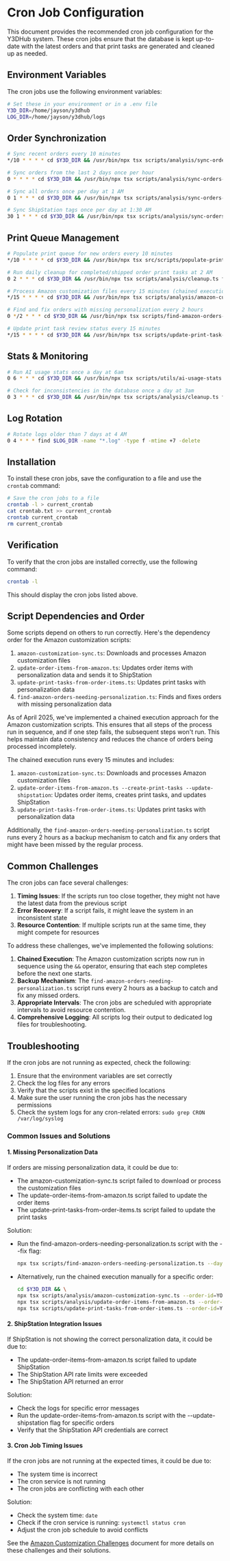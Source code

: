 # Cron Job Configuration

This document provides the recommended cron job configuration for the Y3DHub system. These cron jobs ensure that the database is kept up-to-date with the latest orders and that print tasks are generated and cleaned up as needed.

## Environment Variables

The cron jobs use the following environment variables:

```bash
# Set these in your environment or in a .env file
Y3D_DIR=/home/jayson/y3dhub
LOG_DIR=/home/jayson/y3dhub/logs
```

## Order Synchronization

```bash
# Sync recent orders every 10 minutes
*/10 * * * * cd $Y3D_DIR && /usr/bin/npx tsx scripts/analysis/sync-orders-wrapper.ts sync-recent --hours=2 >> $LOG_DIR/cron_sync_orders_recent_`date +\%Y\%m\%d`.log 2>&1

# Sync orders from the last 2 days once per hour
0 * * * * cd $Y3D_DIR && /usr/bin/npx tsx scripts/analysis/sync-orders-wrapper.ts sync-recent --days=2 >> $LOG_DIR/cron_sync_orders_daily_`date +\%Y\%m\%d`.log 2>&1

# Sync all orders once per day at 1 AM
0 1 * * * cd $Y3D_DIR && /usr/bin/npx tsx scripts/analysis/sync-orders-wrapper.ts sync-all >> $LOG_DIR/cron_sync_orders_all_`date +\%Y\%m\%d`.log 2>&1

# Sync ShipStation tags once per day at 1:30 AM
30 1 * * * cd $Y3D_DIR && /usr/bin/npx tsx scripts/analysis/sync-orders-wrapper.ts sync-tags >> $LOG_DIR/cron_sync_tags_`date +\%Y\%m\%d`.log 2>&1
```

## Print Queue Management

```bash
# Populate print queue for new orders every 10 minutes
*/10 * * * * cd $Y3D_DIR && /usr/bin/npx tsx src/scripts/populate-print-queue.ts --recent >> $LOG_DIR/cron_populate_queue_recent_`date +\%Y\%m\%d`.log 2>&1

# Run daily cleanup for completed/shipped order print tasks at 2 AM
0 2 * * * cd $Y3D_DIR && /usr/bin/npx tsx scripts/analysis/cleanup.ts fix-pending-tasks --execute >> $LOG_DIR/cron_cleanup_queue_`date +\%Y\%m\%d`.log 2>&1

# Process Amazon customization files every 15 minutes (chained execution)
*/15 * * * * cd $Y3D_DIR && /usr/bin/npx tsx scripts/analysis/amazon-customization-sync.ts && /usr/bin/npx tsx scripts/analysis/update-order-items-from-amazon.ts --create-print-tasks --update-shipstation && /usr/bin/npx tsx scripts/update-print-tasks-from-order-items.ts --days-back=1 >> $LOG_DIR/cron_amazon_sync_`date +\%Y\%m\%d`.log 2>&1

# Find and fix orders with missing personalization every 2 hours
0 */2 * * * cd $Y3D_DIR && /usr/bin/npx tsx scripts/find-amazon-orders-needing-personalization.ts --days-back=2 --fix >> $LOG_DIR/cron_fix_missing_personalization_`date +\%Y\%m\%d`.log 2>&1

# Update print task review status every 15 minutes
*/15 * * * * cd $Y3D_DIR && /usr/bin/npx tsx scripts/update-print-task-review-status.ts --days-back=1 >> $LOG_DIR/cron_update_print_task_review_`date +\%Y\%m\%d`.log 2>&1
```

## Stats & Monitoring

```bash
# Run AI usage stats once a day at 6am
0 6 * * * cd $Y3D_DIR && /usr/bin/npx tsx scripts/utils/ai-usage-stats.ts > $LOG_DIR/ai_usage_stats_`date +\%Y\%m\%d`.log 2>&1

# Check for inconsistencies in the database once a day at 3am
0 3 * * * cd $Y3D_DIR && /usr/bin/npx tsx scripts/analysis/cleanup.ts find-inconsistencies > $LOG_DIR/inconsistencies_`date +\%Y\%m\%d`.log 2>&1
```

## Log Rotation

```bash
# Rotate logs older than 7 days at 4 AM
0 4 * * * find $LOG_DIR -name "*.log" -type f -mtime +7 -delete
```

## Installation

To install these cron jobs, save the configuration to a file and use the `crontab` command:

```bash
# Save the cron jobs to a file
crontab -l > current_crontab
cat crontab.txt >> current_crontab
crontab current_crontab
rm current_crontab
```

## Verification

To verify that the cron jobs are installed correctly, use the following command:

```bash
crontab -l
```

This should display the cron jobs listed above.

## Script Dependencies and Order

Some scripts depend on others to run correctly. Here's the dependency order for the Amazon customization scripts:

1. `amazon-customization-sync.ts`: Downloads and processes Amazon customization files
2. `update-order-items-from-amazon.ts`: Updates order items with personalization data and sends it to ShipStation
3. `update-print-tasks-from-order-items.ts`: Updates print tasks with personalization data
4. `find-amazon-orders-needing-personalization.ts`: Finds and fixes orders with missing personalization data

As of April 2025, we've implemented a chained execution approach for the Amazon customization scripts. This ensures that all steps of the process run in sequence, and if one step fails, the subsequent steps won't run. This helps maintain data consistency and reduces the chance of orders being processed incompletely.

The chained execution runs every 15 minutes and includes:

1. `amazon-customization-sync.ts`: Downloads and processes Amazon customization files
2. `update-order-items-from-amazon.ts --create-print-tasks --update-shipstation`: Updates order items, creates print tasks, and updates ShipStation
3. `update-print-tasks-from-order-items.ts`: Updates print tasks with personalization data

Additionally, the `find-amazon-orders-needing-personalization.ts` script runs every 2 hours as a backup mechanism to catch and fix any orders that might have been missed by the regular process.

## Common Challenges

The cron jobs can face several challenges:

1. **Timing Issues**: If the scripts run too close together, they might not have the latest data from the previous script
2. **Error Recovery**: If a script fails, it might leave the system in an inconsistent state
3. **Resource Contention**: If multiple scripts run at the same time, they might compete for resources

To address these challenges, we've implemented the following solutions:

1. **Chained Execution**: The Amazon customization scripts now run in sequence using the `&&` operator, ensuring that each step completes before the next one starts.
2. **Backup Mechanism**: The `find-amazon-orders-needing-personalization.ts` script runs every 2 hours as a backup to catch and fix any missed orders.
3. **Appropriate Intervals**: The cron jobs are scheduled with appropriate intervals to avoid resource contention.
4. **Comprehensive Logging**: All scripts log their output to dedicated log files for troubleshooting.

## Troubleshooting

If the cron jobs are not running as expected, check the following:

1. Ensure that the environment variables are set correctly
2. Check the log files for any errors
3. Verify that the scripts exist in the specified locations
4. Make sure the user running the cron jobs has the necessary permissions
5. Check the system logs for any cron-related errors: `sudo grep CRON /var/log/syslog`

### Common Issues and Solutions

#### 1. Missing Personalization Data

If orders are missing personalization data, it could be due to:

- The amazon-customization-sync.ts script failed to download or process the customization files
- The update-order-items-from-amazon.ts script failed to update the order items
- The update-print-tasks-from-order-items.ts script failed to update the print tasks

Solution:

- Run the find-amazon-orders-needing-personalization.ts script with the --fix flag:

  ```bash
  npx tsx scripts/find-amazon-orders-needing-personalization.ts --days-back=2 --fix
  ```

- Alternatively, run the chained execution manually for a specific order:
  ```bash
  cd $Y3D_DIR && \
  npx tsx scripts/analysis/amazon-customization-sync.ts --order-id=YOUR_ORDER_ID && \
  npx tsx scripts/analysis/update-order-items-from-amazon.ts --order-id=YOUR_ORDER_ID --create-print-tasks --update-shipstation && \
  npx tsx scripts/update-print-tasks-from-order-items.ts --order-id=YOUR_ORDER_ID
  ```

#### 2. ShipStation Integration Issues

If ShipStation is not showing the correct personalization data, it could be due to:

- The update-order-items-from-amazon.ts script failed to update ShipStation
- The ShipStation API rate limits were exceeded
- The ShipStation API returned an error

Solution:

- Check the logs for specific error messages
- Run the update-order-items-from-amazon.ts script with the --update-shipstation flag for specific orders
- Verify that the ShipStation API credentials are correct

#### 3. Cron Job Timing Issues

If the cron jobs are not running at the expected times, it could be due to:

- The system time is incorrect
- The cron service is not running
- The cron jobs are conflicting with each other

Solution:

- Check the system time: `date`
- Check if the cron service is running: `systemctl status cron`
- Adjust the cron job schedule to avoid conflicts

See the [Amazon Customization Challenges](../Amazon/AMAZON_CUSTOMIZATION_CHALLENGES.md) document for more details on these challenges and their solutions.
